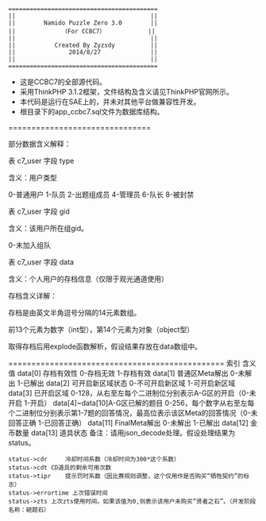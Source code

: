 ﻿	==========================================
	||                                      ||
	||        Namido Puzzle Zero 3.0        ||
	||             （For CCBC7）            ||
	||                                      ||
	||           Created By Zyzsdy          ||
	||               2014/8/27              ||
	||                                      ||
	==========================================

* 这是CCBC7的全部源代码。
* 采用ThinkPHP 3.1.2框架，文件结构及含义请见ThinkPHP官网所示。
* 本代码是运行在SAE上的，并未对其他平台做兼容性开发。
* 根目录下的app_ccbc7.sql文件为数据库结构。

===============================

部分数据含义解释：

表 c7_user 字段 type

含义：用户类型

0-普通用户 1-队员 2-出题组成员 4-管理员 6-队长 8-被封禁


表 c7_user 字段 gid

含义：该用户所在组gid。

0-未加入组队


表 c7_user 字段 data

含义：个人用户的存档信息（仅限于观光通道使用）



存档含义详解：

存档是由英文半角逗号分隔的14元素数组。

前13个元素为数字（int型），第14个元素为对象（object型）

取得存档后用explode函数解析，假设结果存放在data数组中。


===============================================
	索引		含义			值
	data[0]		存档有效性		0-存档无效 1-存档有效
	data[1]		普通区Meta解出		0-未解出 1-已解出
	data[2]		可开启新区域状态	0-不可开启新区域 1-可开启新区域
	data[3]		已开启区域		0-128，从右至左每个二进制位分别表示A-G区的开启（0-未开启 1-开启）
	data[4]~data[10]A-G区已解的题目		0-256，每个数字从右至左每个二进制位分别表示第1-7题的回答情况，最高位表示该区Meta的回答情况（0-未回答正确 1-已回答正确）
	data[11]	FinalMeta解出		0-未解出 1-已解出
	data[12]	金币数量
	data[13]	道具状态		备注：请用json_decode处理。假设处理结果为status。

	status->cdr 	冷却时间系数（冷却时间为300*这个系数）
	status->cdt	CD道具的剩余可用次数
	status->tipr	提示罚时系数（因比赛规则调整，这个仅用作是否购买“牺牲契约”的标志）
	status->errortime 上次错误时间
	status->zts	上次zts使用时间。如果该值为0,则表示该用户未购买“贤者之石”。（开发阶段名称：砸题石）